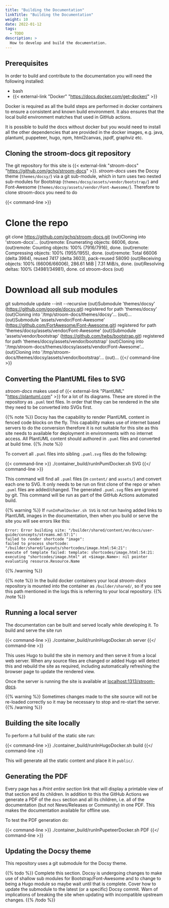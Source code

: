 ```yaml
---
title: "Building the Documentation"
linkTitle: "Building the Documentation"
weight: 10
date: 2022-01-12
tags: 
  - TODO
description: >
  How to develop and build the documentation.
---
```



## Prerequisites

In order to build and contribute to the documentation you will need the following installed:

* bash
* {{< external-link "Docker" "https://docs.docker.com/get-docker/" >}} 

Docker is required as all the build steps are performed in docker containers to ensure a consistent and known build environment.
It also ensures that the local build environment matches that used in GitHub actions.

It is possible to build the docs without docker but you would need to install all the other dependencies that are provided in the docker images, e.g. java, plantuml, puppeteer, hugo, npm, html2canvas, jspdf, graphviz etc.


## Cloning the stroom-docs git repository

The git repository for this site is {{< external-link "stroom-docs" "https://github.com/gchq/stroom-docs" >}}.
_stroom-docs_ uses the Docsy theme (`themes/docsy/`) via a git sub-module, which in turn uses two nested sub-modules for Bootstrap (`themes/docsy/assets/vendor/bootstrap/`) and Font-Awesome (`themes/docsy/assets/vendor/Font-Awesome/`).
Therefore to clone stroom-docs you need to do

{{< command-line >}}
# Clone the repo
git clone https://github.com/gchq/stroom-docs.git
(out)Cloning into 'stroom-docs'...
(out)remote: Enumerating objects: 66006, done.
(out)remote: Counting objects: 100% (7916/7916), done.
(out)remote: Compressing objects: 100% (1955/1955), done.
(out)remote: Total 66006 (delta 3984), reused 7417 (delta 3603), pack-reused 58090
(out)Receiving objects: 100% (66006/66006), 286.61 MiB | 7.31 MiB/s, done.
(out)Resolving deltas: 100% (34981/34981), done.
cd stroom-docs
(out)
# Download all sub modules
git submodule update --init --recursive
(out)Submodule 'themes/docsy' (https://github.com/google/docsy.git) registered for path 'themes/docsy'
(out)Cloning into '/tmp/stroom-docs/themes/docsy'...
(out)...
(out)Submodule 'assets/vendor/Font-Awesome' (https://github.com/FortAwesome/Font-Awesome.git) registered for path 'themes/docsy/assets/vendor/Font-Awesome'
(out)Submodule 'assets/vendor/bootstrap' (https://github.com/twbs/bootstrap.git) registered for path 'themes/docsy/assets/vendor/bootstrap'
(out)Cloning into '/tmp/stroom-docs/themes/docsy/assets/vendor/Font-Awesome'...
(out)Cloning into '/tmp/stroom-docs/themes/docsy/assets/vendor/bootstrap'...
(out)...
{{</ command-line >}}


## Converting the PlantUML files to SVG

_stroom-docs_ makes used of {{< external-link "PlantUML" "https://plantuml.com" >}} for a lot of its diagrams.
These are stored in the repository as `.puml` text files.
In order that they can be rendered in the site they need to be converted into SVGs first.

{{% note %}}
Docsy has the capability to render PlantUML content in fenced code blocks on the fly.
This capability makes use of internet based servers to do the conversion therefore it is not suitable for this site as this site needs to available for deployment in environments with no internet access.
All PlantUML content should authored in `.puml` files and converted at build time.
{{% /note %}}

To convert all `.puml` files into sibling `.puml.svg` files do the following:

{{< command-line >}}
./container_build/runInPumlDocker.sh SVG
{{</ command-line >}}

This command will find all `.puml` files (in `content/` and `assets/`) and convert each one to SVG.
It only needs to be run on first clone of the repo or when `.puml` files are added/changed.
The generated `.puml.svg` files are ignored by git.
This command will be run as part of the GitHub Actions automated build.

{{% warning %}}
If `runInPumlDocker.sh SVG` is not run having added links to PlantUML images in the documentation, then when you build or serve the site you will see errors like this:

```text
Error: Error building site: "/builder/shared/content/en/docs/user-guide/concepts/streams.md:57:1":
failed to render shortcode "image":
failed to process shortcode: "/builder/shared/layouts/shortcodes/image.html:54:21":
execute of template failed: template: shortcodes/image.html:54:21:
executing "shortcodes/image.html" at <$image.Name>: nil pointer evaluating resource.Resource.Name
```
{{% /warning %}}


{{% note %}}
In the build docker containers your local _stroom-docs_ repository is mounted into the container as `/builder/shared/`, so if you see this path mentioned in the logs this is referring to your local repository.
{{% /note %}}


## Running a local server

The documentation can be built and served locally while developing it.
To build and serve the site run

{{< command-line >}}
./container_build/runInHugoDocker.sh server
{{</ command-line >}}

This uses Hugo to build the site in memory and then serve it from a local web server.
When any source files are changed or added Hugo will detect this and rebuild the site as required, including automatically refreshing the browser page to update the rendered view.

Once the server is running the site is available at [localhost:1313/stroom-docs](http://localhost:1313/stroom-docs).

{{% warning %}}
Sometimes changes made to the site source will not be re-loaded correctly so it may be necessary to stop and re-start the server.
{{% /warning %}}


## Building the site locally

To perform a full build of the static site run:

{{< command-line >}}
./container_build/runInHugoDocker.sh build
{{</ command-line >}}

This will generate all the static content and place it in `public/`.


## Generating the PDF

Every page has a _Print entire section_ link that will display a printable view of that section and its children.
In addition to this the GitHub Actions we generate a PDF of the `docs` section and all its children, i.e. all of the documentation (but not News/Releases or Community) in one PDF.
This makes the documentation available for offline use.

To test the PDF generation do:

{{< command-line >}}
./container_build/runInPupeteerDocker.sh PDF
{{</ command-line >}}


## Updating the Docsy theme

This repository uses a git submodule for the Docsy theme.

{{% todo %}}
Complete this section.
Docsy is undergoing changes to make use of shallow sub modules for Bootstrap/Font-Awesome and to change to being a Hugo module so maybe wait until that is complete.
Cover how to update the submodule to the latest (or a specific) Docsy commit.
Warn of implications of breaking the site when updating with incompatible upstream changes.
{{% /todo %}}
